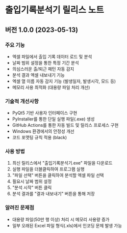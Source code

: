 # 출입기록분석기 릴리스 노트

## 버전 1.0.0 (2023-05-13)

### 주요 기능
- 엑셀 파일에서 출입 기록 데이터 로드 및 분석
- 날짜 범위 설정을 통한 특정 기간 분석
- 의심스러운 출/퇴근 패턴 자동 감지
- 분석 결과 엑셀 내보내기 기능
- 엑셀 열 이름 자동 감지 기능 (발생일자, 발생시각, 모드 등)
- 메모리 사용 최적화 (대용량 파일 처리 개선)

### 기술적 개선사항
- PyQt5 기반 사용자 인터페이스 구현
- PyInstaller를 통한 단일 실행 파일(.exe) 생성
- GitHub Actions를 통한 자동 빌드 및 릴리스 프로세스 구현
- Windows 환경에서의 안정성 개선
- 코드 포맷팅 규칙 적용 (black)

### 사용 방법
1. 최신 릴리스에서 "출입기록분석기.exe" 파일을 다운로드
2. 실행 파일을 더블클릭하여 프로그램 실행
3. "파일 선택" 버튼을 클릭하여 분석할 엑셀 파일 선택
4. 필요시 날짜 범위 설정
5. "분석 시작" 버튼 클릭
6. 분석 결과를 "결과 내보내기" 버튼을 통해 저장

### 알려진 문제점
- 대용량 파일(50만 행 이상) 처리 시 메모리 사용량 증가
- 일부 오래된 Excel 파일 형식(.xls)에서 인코딩 문제 발생 가능
